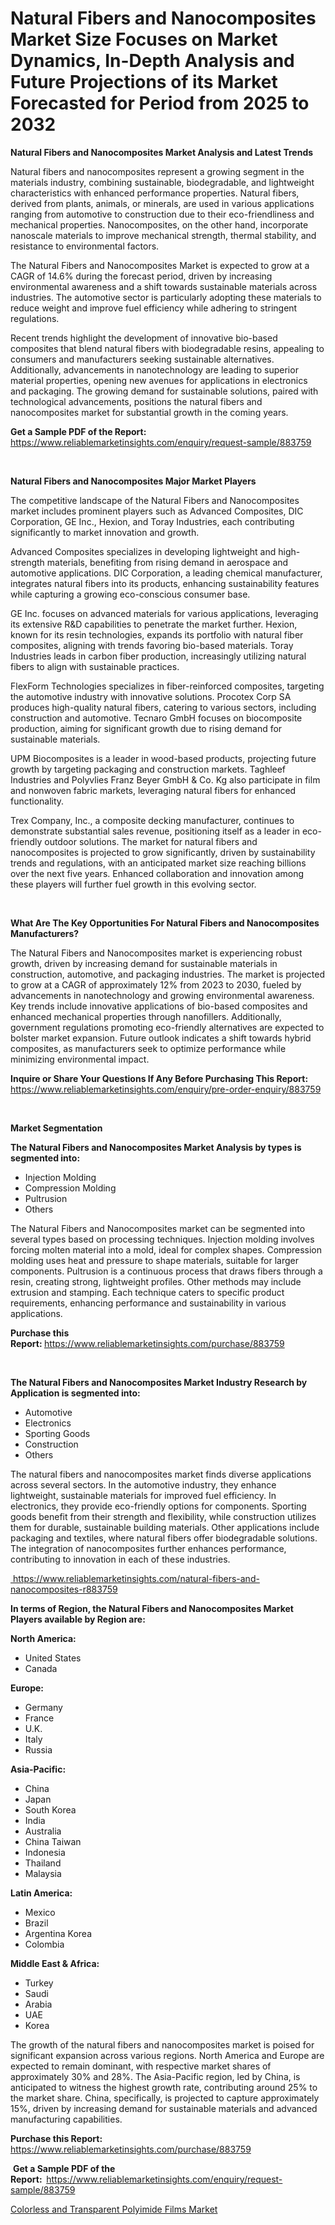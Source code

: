 <p><h1>Natural Fibers and Nanocomposites Market Size Focuses on Market Dynamics, In-Depth Analysis and Future Projections of its Market Forecasted for Period from 2025 to 2032</h1></p><p><strong>Natural Fibers and Nanocomposites Market Analysis and Latest Trends</strong></p>
<p><p>Natural fibers and nanocomposites represent a growing segment in the materials industry, combining sustainable, biodegradable, and lightweight characteristics with enhanced performance properties. Natural fibers, derived from plants, animals, or minerals, are used in various applications ranging from automotive to construction due to their eco-friendliness and mechanical properties. Nanocomposites, on the other hand, incorporate nanoscale materials to improve mechanical strength, thermal stability, and resistance to environmental factors.</p><p>The Natural Fibers and Nanocomposites Market is expected to grow at a CAGR of 14.6% during the forecast period, driven by increasing environmental awareness and a shift towards sustainable materials across industries. The automotive sector is particularly adopting these materials to reduce weight and improve fuel efficiency while adhering to stringent regulations.</p><p>Recent trends highlight the development of innovative bio-based composites that blend natural fibers with biodegradable resins, appealing to consumers and manufacturers seeking sustainable alternatives. Additionally, advancements in nanotechnology are leading to superior material properties, opening new avenues for applications in electronics and packaging. The growing demand for sustainable solutions, paired with technological advancements, positions the natural fibers and nanocomposites market for substantial growth in the coming years.</p></p>
<p><strong>Get a Sample PDF of the Report:&nbsp;</strong> <a href="https://www.reliablemarketinsights.com/enquiry/request-sample/883759?utm_campaign=3008&utm_medium=2&utm_source=Github&utm_content=ia&utm_term=02042025&utm_id=natural-fibers-and-nanocomposites">https://www.reliablemarketinsights.com/enquiry/request-sample/883759</a></p>
<p>&nbsp;</p>
<p><strong>Natural Fibers and Nanocomposites Major Market Players</strong></p>
<p><p>The competitive landscape of the Natural Fibers and Nanocomposites market includes prominent players such as Advanced Composites, DIC Corporation, GE Inc., Hexion, and Toray Industries, each contributing significantly to market innovation and growth.</p><p>Advanced Composites specializes in developing lightweight and high-strength materials, benefiting from rising demand in aerospace and automotive applications. DIC Corporation, a leading chemical manufacturer, integrates natural fibers into its products, enhancing sustainability features while capturing a growing eco-conscious consumer base.</p><p>GE Inc. focuses on advanced materials for various applications, leveraging its extensive R&D capabilities to penetrate the market further. Hexion, known for its resin technologies, expands its portfolio with natural fiber composites, aligning with trends favoring bio-based materials. Toray Industries leads in carbon fiber production, increasingly utilizing natural fibers to align with sustainable practices.</p><p>FlexForm Technologies specializes in fiber-reinforced composites, targeting the automotive industry with innovative solutions. Procotex Corp SA produces high-quality natural fibers, catering to various sectors, including construction and automotive. Tecnaro GmbH focuses on biocomposite production, aiming for significant growth due to rising demand for sustainable materials.</p><p>UPM Biocomposites is a leader in wood-based products, projecting future growth by targeting packaging and construction markets. Taghleef Industries and Polyvlies Franz Beyer GmbH & Co. Kg also participate in film and nonwoven fabric markets, leveraging natural fibers for enhanced functionality.</p><p>Trex Company, Inc., a composite decking manufacturer, continues to demonstrate substantial sales revenue, positioning itself as a leader in eco-friendly outdoor solutions. The market for natural fibers and nanocomposites is projected to grow significantly, driven by sustainability trends and regulations, with an anticipated market size reaching billions over the next five years. Enhanced collaboration and innovation among these players will further fuel growth in this evolving sector.</p></p>
<p>&nbsp;</p>
<p><strong>What Are The Key Opportunities For Natural Fibers and Nanocomposites Manufacturers?</strong></p>
<p><p>The Natural Fibers and Nanocomposites market is experiencing robust growth, driven by increasing demand for sustainable materials in construction, automotive, and packaging industries. The market is projected to grow at a CAGR of approximately 12% from 2023 to 2030, fueled by advancements in nanotechnology and growing environmental awareness. Key trends include innovative applications of bio-based composites and enhanced mechanical properties through nanofillers. Additionally, government regulations promoting eco-friendly alternatives are expected to bolster market expansion. Future outlook indicates a shift towards hybrid composites, as manufacturers seek to optimize performance while minimizing environmental impact.</p></p>
<p><strong>Inquire or Share Your Questions If Any Before Purchasing This Report:</strong> <a href="https://www.reliablemarketinsights.com/enquiry/pre-order-enquiry/883759?utm_campaign=3008&utm_medium=2&utm_source=Github&utm_content=ia&utm_term=02042025&utm_id=natural-fibers-and-nanocomposites">https://www.reliablemarketinsights.com/enquiry/pre-order-enquiry/883759</a></p>
<p>&nbsp;</p>
<p><strong>Market Segmentation</strong></p>
<p><strong>The Natural Fibers and Nanocomposites Market Analysis by types is segmented into:</strong></p>
<p><ul><li>Injection Molding</li><li>Compression Molding</li><li>Pultrusion</li><li>Others</li></ul></p>
<p><p>The Natural Fibers and Nanocomposites market can be segmented into several types based on processing techniques. Injection molding involves forcing molten material into a mold, ideal for complex shapes. Compression molding uses heat and pressure to shape materials, suitable for larger components. Pultrusion is a continuous process that draws fibers through a resin, creating strong, lightweight profiles. Other methods may include extrusion and stamping. Each technique caters to specific product requirements, enhancing performance and sustainability in various applications.</p></p>
<p><strong>Purchase this Report:&nbsp;</strong><a href="https://www.reliablemarketinsights.com/purchase/883759?utm_campaign=3008&utm_medium=2&utm_source=Github&utm_content=ia&utm_term=02042025&utm_id=natural-fibers-and-nanocomposites">https://www.reliablemarketinsights.com/purchase/883759</a></p>
<p>&nbsp;</p>
<p><strong>The Natural Fibers and Nanocomposites Market Industry Research by Application is segmented into:</strong></p>
<p><ul><li>Automotive</li><li>Electronics</li><li>Sporting Goods</li><li>Construction</li><li>Others</li></ul></p>
<p><p>The natural fibers and nanocomposites market finds diverse applications across several sectors. In the automotive industry, they enhance lightweight, sustainable materials for improved fuel efficiency. In electronics, they provide eco-friendly options for components. Sporting goods benefit from their strength and flexibility, while construction utilizes them for durable, sustainable building materials. Other applications include packaging and textiles, where natural fibers offer biodegradable solutions. The integration of nanocomposites further enhances performance, contributing to innovation in each of these industries.</p></p>
<p><a href="https://www.reliablemarketinsights.com/natural-fibers-and-nanocomposites-r883759?utm_campaign=3008&utm_medium=2&utm_source=Github&utm_content=ia&utm_term=02042025&utm_id=natural-fibers-and-nanocomposites">&nbsp;https://www.reliablemarketinsights.com/natural-fibers-and-nanocomposites-r883759</a></p>
<p><strong>In terms of Region, the Natural Fibers and Nanocomposites Market Players available by Region are:</strong></p>
<p>
    <p> <strong> North America: </strong>
        <ul>
            <li>United States</li>
            <li>Canada</li>
        </ul>
        </p> 
    <p> <strong> Europe: </strong>
        <ul>
            <li>Germany</li>
            <li>France</li>
            <li>U.K.</li>
            <li>Italy</li>
            <li>Russia</li>
        </ul>
        </p> 
    <p> <strong> Asia-Pacific: </strong>
        <ul>
            <li>China</li>
            <li>Japan</li>
            <li>South Korea</li>
            <li>India</li>
            <li>Australia</li>
            <li>China Taiwan</li>
            <li>Indonesia</li>
            <li>Thailand</li>
            <li>Malaysia</li>
        </ul>
        </p> 
    <p> <strong> Latin America: </strong>
        <ul>
            <li>Mexico</li>
            <li>Brazil</li>
            <li>Argentina Korea</li>
            <li>Colombia</li>
        </ul>
        </p> 
    <p> <strong> Middle East & Africa: </strong>
        <ul>
            <li>Turkey</li>
            <li>Saudi</li>
            <li>Arabia</li>
            <li>UAE</li>
            <li>Korea</li>
        </ul>
    </p>
    </p>
<p><p>The growth of the natural fibers and nanocomposites market is poised for significant expansion across various regions. North America and Europe are expected to remain dominant, with respective market shares of approximately 30% and 28%. The Asia-Pacific region, led by China, is anticipated to witness the highest growth rate, contributing around 25% to the market share. China, specifically, is projected to capture approximately 15%, driven by increasing demand for sustainable materials and advanced manufacturing capabilities.</p></p>
<p><strong>Purchase this Report: </strong><a href="https://www.reliablemarketinsights.com/purchase/883759?utm_campaign=3008&utm_medium=2&utm_source=Github&utm_content=ia&utm_term=02042025&utm_id=natural-fibers-and-nanocomposites">https://www.reliablemarketinsights.com/purchase/883759</a></p>
<p>&nbsp;<strong>Get a Sample PDF of the Report:&nbsp;&nbsp;</strong><a href="https://www.reliablemarketinsights.com/enquiry/request-sample/883759?utm_campaign=3008&utm_medium=2&utm_source=Github&utm_content=ia&utm_term=02042025&utm_id=natural-fibers-and-nanocomposites">https://www.reliablemarketinsights.com/enquiry/request-sample/883759</a></p>
<p><strong></strong></p>
<p><p><a href="https://github.com/tashipmhuiri/Market-Research-Report-List-1/blob/main/colorless-and-transparent-polyimide-films-market.md?utm_campaign=3008&utm_medium=2&utm_source=Github&utm_content=ia&utm_term=02042025&utm_id=natural-fibers-and-nanocomposites">Colorless and Transparent Polyimide Films Market</a></p></p>